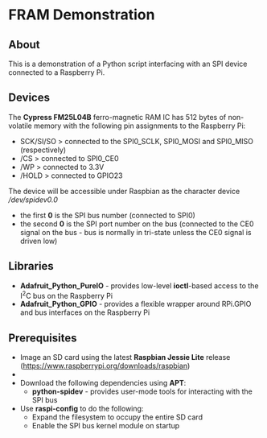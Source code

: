 # FRAM Demonstration

## About

This is a demonstration of a Python script interfacing with an SPI device connected
to a Raspberry Pi.

## Devices

The **Cypress FM25L04B** ferro-magnetic RAM IC has 512 bytes of non-volatile memory
with the following pin assignments to the Raspberry Pi:
* SCK/SI/SO > connected to the SPI0_SCLK, SPI0_MOSI and SPI0_MISO (respectively)
* /CS > connected to SPI0_CE0
* /WP > connected to 3.3V
* /HOLD > connected to GPIO23

The device will be accessible under Raspbian as the character device */dev/spidev0.0*
* the first **0** is the SPI bus number (connected to SPI0)
* the second **0** is the SPI port number on the bus (connected to the CE0 signal on
  the bus - bus is normally in tri-state unless the CE0 signal is driven low)

## Libraries

* **Adafruit_Python_PureIO** - provides low-level **ioctl**-based access to the
  I<sup>2</sup>C bus on the Raspberry Pi
* **Adafruit_Python_GPIO** - provides a flexible wrapper around RPi.GPIO and bus
  interfaces on the Raspberry Pi

## Prerequisites

* Image an SD card using the latest **Raspbian Jessie Lite** release
  (https://www.raspberrypi.org/downloads/raspbian)
* 
* Download the following dependencies using **APT**:
  * **python-spidev** - provides user-mode tools for interacting with the SPI bus
* Use **raspi-config** to do the following:
  * Expand the filesystem to occupy the entire SD card
  * Enable the SPI bus kernel module on startup
